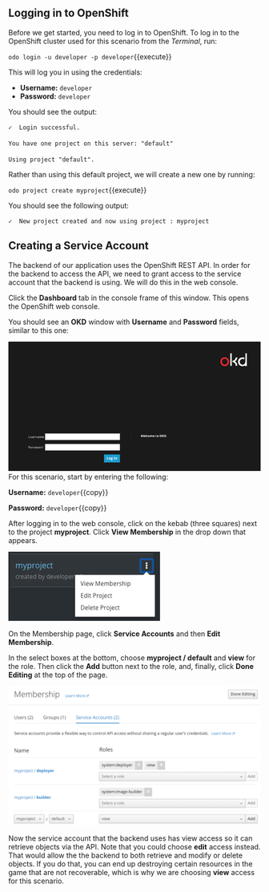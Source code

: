 ## Logging in to OpenShift

Before we get started, you need to log in to OpenShift. To log in to the OpenShift cluster used for this scenario from the _Terminal_,
run:

``odo login -u developer -p developer``{{execute}}

This will log you in using the credentials:

* **Username:** ``developer``
* **Password:** ``developer``

You should see the output:

```
✓  Login successful.

You have one project on this server: "default"

Using project "default".
```

Rather than using this default project, we will create a new one by running:

`odo project create myproject`{{execute}}

You should see the following output:

```
✓  New project created and now using project : myproject
```


## Creating a Service Account
The backend of our application uses the OpenShift REST API. In order for the backend to access the API, we need to grant access to the service account that the backend is using. We will do this in the web console.

Click the **Dashboard** tab in the console frame of this window. This opens the OpenShift web console.

You should see an **OKD** window with **Username** and **Password** fields, similar to this one:

![OKD Web Console](../../assets/introduction/developing-with-odo/okd-login.png)
For this scenario, start by entering the following:

**Username:** ``developer``{{copy}}

**Password:** ``developer``{{copy}}

After logging in to the web console, click on the kebab (three squares) next to the project **myproject**. Click **View Membership** in the drop down that appears.

![View Membership](../../assets/introduction/developing-with-odo/view-membership.png)

On the Membership page, click **Service Accounts** and then **Edit Membership**.

In the select boxes at the bottom, choose **myproject / default** and **view** for the role. Then click the **Add** button next to the role, and, finally, click **Done Editing** at the top of the page.

![Edit Roles](../../assets/introduction/developing-with-odo/membership.png)

Now the service account that the backend uses has view access so it can retrieve objects via the API. Note that you could choose **edit** access instead. That would allow the the backend to both retrieve and modify or delete objects. If you do that, you can end up destroying certain resources in the game that are not recoverable, which is why we are choosing **view** access for this scenario.
